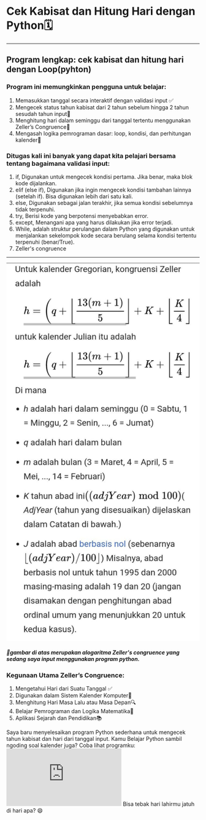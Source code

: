 # Cek Kabisat dan Hitung Hari dengan Python🗓️
________________________________________________
## Program lengkap: cek kabisat dan hitung hari dengan Loop(pyhton)
### Program ini memungkinkan pengguna untuk belajar:
1. Memasukkan tanggal secara interaktif dengan validasi input ✅
2. Mengecek status tahun kabisat dari 2 tahun sebelum hingga 2 tahun sesudah tahun input🔁
3. Menghitung hari dalam seminggu dari tanggal tertentu menggunakan Zeller’s Congruence📆 
4. Mengasah logika pemrograman dasar: loop, kondisi, dan perhitungan kalender🧠
### Ditugas kali ini banyak yang dapat kita pelajari bersama tentang bagaimana validasi input:
1. if, Digunakan untuk mengecek kondisi pertama. Jika benar, maka blok kode dijalankan.
2. elif (else if), Digunakan jika ingin mengecek kondisi tambahan lainnya (setelah if). Bisa digunakan lebih dari satu kali.
3. else, Digunakan sebagai jalan terakhir, jika semua kondisi sebelumnya tidak terpenuhi.
4. try, Berisi kode yang berpotensi menyebabkan error.
5. except, Menangani apa yang harus dilakukan jika error terjadi.
6. While, adalah struktur perulangan dalam Python yang digunakan untuk menjalankan sekelompok kode secara berulang selama kondisi tertentu terpenuhi (benar/True).
7. Zeller's congruence
___________________________________________
![alt](https://github.com/ulanndari/Task_Repository/blob/main/Zeller's%20congruence.jpeg?raw=true)
##### 🔢gambar di atas merupakan alogaritma Zeller's congruence yang sedang saya input menggunakan program python. 
### Kegunaan Utama Zeller’s Congruence:
1. Mengetahui Hari dari Suatu Tanggal ✅
2. Digunakan dalam Sistem Kalender Komputer📅
3. Menghitung Hari Masa Lalu atau Masa Depan🔍
4. Belajar Pemrograman dan Logika Matematika🧩
5. Aplikasi Sejarah dan Pendidikan📚

Saya baru menyelesaikan program Python sederhana untuk mengecek tahun kabisat dan hari dari tanggal input. Kamu Belajar Python sambil ngoding soal kalender juga?
Coba lihat programku: ![klik](https://github.com/ulanndari/Task_Repository/blob/main/task_repostpry.html?raw=true) 
Bisa tebak hari lahirmu jatuh di hari apa? 😄

